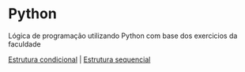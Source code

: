 # Python
Lógica de programação utilizando Python com base dos exercicios da faculdade

<a href="https://github.com/gabswyl/logicapython/tree/main/L%C3%B3gica%20de%20programa%C3%A7%C3%A3o%20Python/Estrutura%20condicional">Estrutura condicional</a>
|
<a href="https://github.com/gabswyl/logicapython/tree/main/L%C3%B3gica%20de%20programa%C3%A7%C3%A3o%20Python/Estrutura%20Sequencial">Estrutura sequencial</a>
